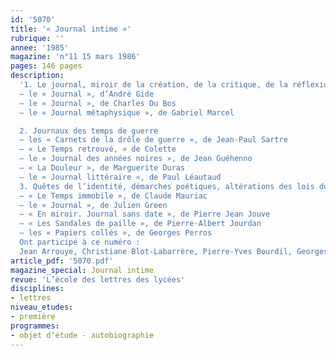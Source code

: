 ```yaml
---
id: '5070'
title: '« Journal intime »'
rubrique: ''
annee: '1985'
magazine: 'n°11 15 mars 1986'
pages: 146 pages
description: 
  '1. Le journal, miroir de la création, de la critique, de la réflexion philosophique 
  – le « Journal », d’André Gide 
  – le « Journal », de Charles Du Bos 
  – le « Journal métaphysique », de Gabriel Marcel

  2. Journaux des temps de guerre
  – les « Carnets de la drôle de guerre », de Jean-Paul Sartre 
  – « Le Temps retrouvé, » de Colette 
  – le « Journal des années noires », de Jean Guéhenno 
  – « La Douleur », de Marguerite Duras 
  – le « Journal littéraire », de Paul Léautaud
  3. Quêtes de l’identité, démarches poétiques, altérations des lois du genre 
  – « Le Temps immobile », de Claude Mauriac
  – le « Journal », de Julien Green 
  – « En miroir. Journal sans date », de Pierre Jean Jouve 
  – « Les Sandales de paille », de Pierre-Albert Jourdan 
  – les « Papiers collés », de Georges Perros
  Ont participé à ce numéro :
  Jean Arrouye, Christiane Blot-Labarrère, Pierre-Yves Bourdil, Georges Cesbron, Michel Erman, Véronique Grollier, Yves Leclair, Francine de Martinoir, Pierre Masson, Yves Pihan, Yves Stalloni et Laurence Viglieno'
article_pdf: '5070.pdf'
magazine_special: Journal intime
revue: 'L’école des lettres des lycées'
disciplines:
- lettres
niveau_etudes:
- première
programmes:
- objet d’étude - autobiographie
---
```

